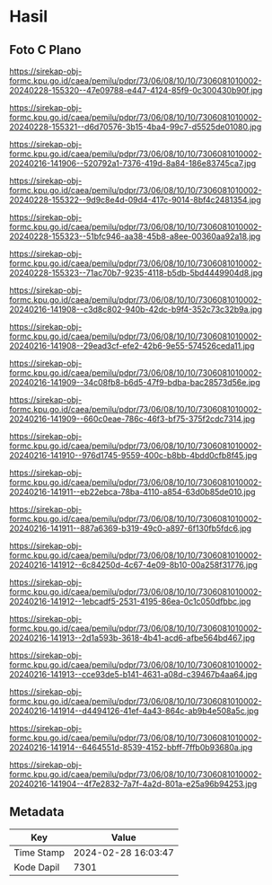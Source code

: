 # Hasil

## Foto C Plano

https://sirekap-obj-formc.kpu.go.id/caea/pemilu/pdpr/73/06/08/10/10/7306081010002-20240228-155320--47e09788-e447-4124-85f9-0c300430b90f.jpg

https://sirekap-obj-formc.kpu.go.id/caea/pemilu/pdpr/73/06/08/10/10/7306081010002-20240228-155321--d6d70576-3b15-4ba4-99c7-d5525de01080.jpg

https://sirekap-obj-formc.kpu.go.id/caea/pemilu/pdpr/73/06/08/10/10/7306081010002-20240216-141906--520792a1-7376-419d-8a84-186e83745ca7.jpg

https://sirekap-obj-formc.kpu.go.id/caea/pemilu/pdpr/73/06/08/10/10/7306081010002-20240228-155322--9d9c8e4d-09d4-417c-9014-8bf4c2481354.jpg

https://sirekap-obj-formc.kpu.go.id/caea/pemilu/pdpr/73/06/08/10/10/7306081010002-20240228-155323--51bfc946-aa38-45b8-a8ee-00360aa92a18.jpg

https://sirekap-obj-formc.kpu.go.id/caea/pemilu/pdpr/73/06/08/10/10/7306081010002-20240228-155323--71ac70b7-9235-4118-b5db-5bd4449904d8.jpg

https://sirekap-obj-formc.kpu.go.id/caea/pemilu/pdpr/73/06/08/10/10/7306081010002-20240216-141908--c3d8c802-940b-42dc-b9f4-352c73c32b9a.jpg

https://sirekap-obj-formc.kpu.go.id/caea/pemilu/pdpr/73/06/08/10/10/7306081010002-20240216-141908--29ead3cf-efe2-42b6-9e55-574526ceda11.jpg

https://sirekap-obj-formc.kpu.go.id/caea/pemilu/pdpr/73/06/08/10/10/7306081010002-20240216-141909--34c08fb8-b6d5-47f9-bdba-bac28573d56e.jpg

https://sirekap-obj-formc.kpu.go.id/caea/pemilu/pdpr/73/06/08/10/10/7306081010002-20240216-141909--660c0eae-786c-46f3-bf75-375f2cdc7314.jpg

https://sirekap-obj-formc.kpu.go.id/caea/pemilu/pdpr/73/06/08/10/10/7306081010002-20240216-141910--976d1745-9559-400c-b8bb-4bdd0cfb8f45.jpg

https://sirekap-obj-formc.kpu.go.id/caea/pemilu/pdpr/73/06/08/10/10/7306081010002-20240216-141911--eb22ebca-78ba-4110-a854-63d0b85de010.jpg

https://sirekap-obj-formc.kpu.go.id/caea/pemilu/pdpr/73/06/08/10/10/7306081010002-20240216-141911--887a6369-b319-49c0-a897-6f130fb5fdc6.jpg

https://sirekap-obj-formc.kpu.go.id/caea/pemilu/pdpr/73/06/08/10/10/7306081010002-20240216-141912--6c84250d-4c67-4e09-8b10-00a258f31776.jpg

https://sirekap-obj-formc.kpu.go.id/caea/pemilu/pdpr/73/06/08/10/10/7306081010002-20240216-141912--1ebcadf5-2531-4195-86ea-0c1c050dfbbc.jpg

https://sirekap-obj-formc.kpu.go.id/caea/pemilu/pdpr/73/06/08/10/10/7306081010002-20240216-141913--2d1a593b-3618-4b41-acd6-afbe564bd467.jpg

https://sirekap-obj-formc.kpu.go.id/caea/pemilu/pdpr/73/06/08/10/10/7306081010002-20240216-141913--cce93de5-b141-4631-a08d-c39467b4aa64.jpg

https://sirekap-obj-formc.kpu.go.id/caea/pemilu/pdpr/73/06/08/10/10/7306081010002-20240216-141914--d4494126-41ef-4a43-864c-ab9b4e508a5c.jpg

https://sirekap-obj-formc.kpu.go.id/caea/pemilu/pdpr/73/06/08/10/10/7306081010002-20240216-141914--6464551d-8539-4152-bbff-7ffb0b93680a.jpg

https://sirekap-obj-formc.kpu.go.id/caea/pemilu/pdpr/73/06/08/10/10/7306081010002-20240216-141904--4f7e2832-7a7f-4a2d-801a-e25a96b94253.jpg


## Metadata

| Key        | Value               |
| ---------- | ------------------- |
| Time Stamp | 2024-02-28 16:03:47 |
| Kode Dapil | 7301                |



